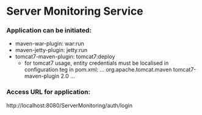 Server Monitoring Service
=========================

### Application can be initiated:
* maven-war-plugin:     war:run
* maven-jetty-plugin:   jetty:run
* tomcat7-maven-plugin: tomcat7:deploy
  - for tomcat7 usage, entity credentials must be localised in configuration teg in pom.xml:
    ...
   <groupId>org.apache.tomcat.maven</groupId>
   <artifactId>tomcat7-maven-plugin</artifactId>
   <version>2.0</version>
   <configuration> ... </configuration>

### Access URL for application:
http://localhost:8080/ServerMonitoring/auth/login
